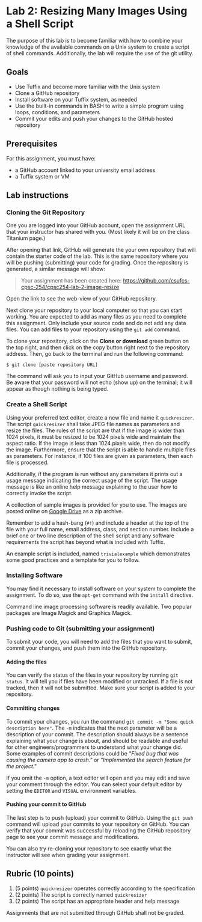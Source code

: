 
# Lab 2: Resizing Many Images Using a Shell Script

The purpose of this lab is to become familiar with how to combine your
knowledge of the available commands on a Unix system to create a script
of shell commands. Additionally, the lab will require the use of the git
utility.

## Goals
* Use Tuffix and become more familiar with the Unix system
* Clone a GitHub repository
* Install software on your Tuffix system, as needed
* Use the built-in commands in BASH to write a simple program using loops, conditions, and parameters
* Commit your edits and push your changes to the GitHub hosted repository

## Prerequisites
For this assignment, you must have:
* a GitHub account linked to your university email address
* a Tuffix system or VM

## Lab instructions

### Cloning the Git Repository

One you are logged into your GitHub account, open the assignment URL that your instructor has shared with you. (Most likely it will be on the class Titanium page.)

After opening that link, GitHub will generate the your own repository that will contain the starter code of the lab. This is the same repository where you will be pushing (submitting) your code for grading. Once the repository is generated, a similar message will show:

> Your assignment has been created here: https://github.com/csufcs-cpsc-254/cpsc254-lab-2-image-resize

Open the link to see the web-view of your GitHub repository.

Next clone your repository to your local computer so that you can start working. You are expected to add as many files as you need to complete this assignment. Only include your source code and do not add any data files. You can add files to your repository using the `git add` command.

To clone your repository, click on the **Clone or download** green button on the top right, and then click on the copy button right next to the repository address. Then, go back to the terminal and run the following command:

```
$ git clone [paste repository URL]
```

The command will ask you to input your GitHub username and password. Be aware that your password will not echo (show up) on the terminal; it will appear as though nothing is being typed.

### Create a Shell Script

Using your preferred text editor, create a new file and name it `quickresizer`. The script `quickresizer` shall take JPEG file names as parameters and resize the files. The rules of the script are that if the image is wider than 1024 pixels, it must be resized to be 1024 pixels wide and maintain the aspect ratio. If the image is less than 1024 pixels wide, then do not modify the image. Furthermore, ensure that the script is able to handle multiple files as parameters. For instance, if 100 files are given as parameters, then each file is processed.

Additionally, if the program is run without any parameters it prints out a usage message indicating the correct usage of the script. The usage message is like an online help message explaining to the user how to correctly invoke the script.

A collection of sample images is provided for you to use. The images are posted online on [Google Drive](https://drive.google.com/file/d/1nmEbRuYa2LsRs-TOm1lPtbgMgnNWL3NE/view?usp=sharing) as a zip archive.

Remember to add a hash-bang (`#!`) and include a header at the top of the file with your full name, email address, class, and section number. Include a brief one or two line description of the shell script and any software requirements the script has beyond what is included with Tuffix.

An example script is included, named `trivialexample` which demonstrates some good practices and a template for you to follow.

### Installing Software
You may find it necessary to install software on your system to complete the assignment. To do so, use the `apt-get` command with the `install` directive.

Command line image processing software is readily available. Two popular packages are Image Magick and Graphics Magick.

### Pushing code to Git (submitting your assignment)

To submit your code, you will need to add the files that you want to submit, commit your changes, and push them into the GitHub repository.

#### Adding the files

You can verify the status of the files in your repository by running `git status`. It will tell you if files have been modified or untracked. If a file is not tracked, then it will not be submitted. Make sure your script is added to your repository.

#### Committing changes

To commit your changes, you run the command `git commit -m "Some quick description here"`. The `-m` indicates that the next parameter will be a description of your commit. The description should always be a sentence explaining what your change is about, and should be readable and useful for other engineers/programmers to understand what your change did. Some examples of commit descriptions could be *"Fixed bug that was causing the camera app to crash."* or *"Implemented the search feature for the project."*

If you omit the `-m` option, a text editor will open and you may edit and save your comment through the editor. You can select your default editor by setting the `EDITOR` and `VISUAL` environment variables.

#### Pushing your commit to GitHub

The last step is to push (upload) your commit to GitHub. Using the `git push` command will upload your commits to your repository on GitHub. You can verify that your commit was successful by reloading the GitHub repository page to see your commit message and modifications.

You can also try re-cloning your repository to see exactly what the instructor will see when grading your assignment.

## Rubric (10 points)
1. (5 points) `quickresizer` operates correctly according to the specification
2. (2 points) The script is correctly named `quickresizer`
3. (2 points) The script has an appropriate header and help message

Assignments that are not submitted through GitHub shall not be graded.


